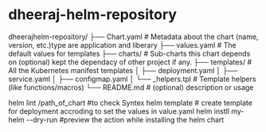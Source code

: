 # dheeraj-helm-repository

dheerajhelm-repository/
├── Chart.yaml          # Metadata about the chart (name, version, etc.)type are application and liberary
├── values.yaml         # The default values for templates
├── charts/             # Sub-charts this chart depends on (optional) kept the dependacy of other project if any.
├── templates/          # All the Kubernetes manifest templates
│   ├── deployment.yaml
│   ├── service.yaml
│   ├── configmap.yaml
│   └── _helpers.tpl    # Template helpers (like functions/macros)
└── README.md           # (optional) description or usage


helm lint /path_of_chart  #to check Syntex
helm template   # create template for deployment accroding to set the values in value.yaml
helm instll my-helm --dry-run #preview the action while installing the helm chart
